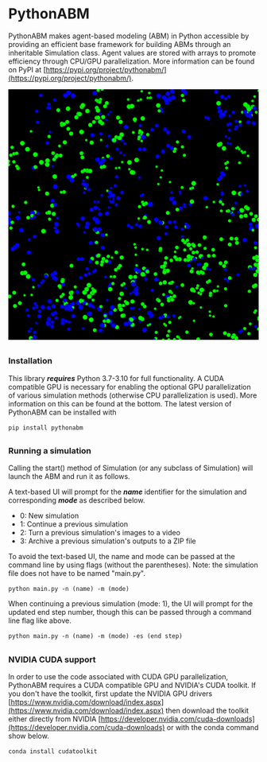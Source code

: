 # PythonABM
PythonABM makes agent-based modeling (ABM) in Python accessible by providing an efficient base framework for building
ABMs through an inheritable Simulation class. Agent values are stored with arrays to promote efficiency through
CPU/GPU parallelization. More information can be found on PyPI at [https://pypi.org/project/pythonabm/](https://pypi.org/project/pythonabm/).

![front_image](doc/front_image.png)


## 
### Installation
This library ***requires*** Python 3.7-3.10 for full functionality. A CUDA compatible GPU is necessary for enabling
the optional GPU parallelization of various simulation methods (otherwise CPU parallelization is used). More information
on this can be found at the bottom. The latest version of PythonABM can be installed with 
```
pip install pythonabm
```

##

### Running a simulation
Calling the start() method of Simulation (or any subclass of Simulation) will launch the ABM 
and run it as follows.

A text-based UI will prompt for the ***name*** identifier for the simulation and corresponding ***mode*** as
described below.
- 0: New simulation
- 1: Continue a previous simulation
- 2: Turn a previous simulation's images to a video
- 3: Archive a previous simulation's outputs to a ZIP file

To avoid the text-based UI, the name and mode can be passed at the command line by using flags
 (without the parentheses). Note: the simulation file does not have to be named "main.py".
```
python main.py -n (name) -m (mode)
```

When continuing a previous simulation (mode: 1), the UI will prompt for the updated end step number, though this
can be passed through a command line flag like above.
```
python main.py -n (name) -m (mode) -es (end step)
```

##

### NVIDIA CUDA support
In order to use the code associated with CUDA GPU parallelization, PythonABM requires a CUDA
compatible GPU and NVIDIA's CUDA toolkit. If you don't have the toolkit, first update the NVIDIA GPU drivers
[https://www.nvidia.com/download/index.aspx](https://www.nvidia.com/download/index.aspx) then download the toolkit either
directly from NVIDIA
[https://developer.nvidia.com/cuda-downloads](https://developer.nvidia.com/cuda-downloads) or with the conda command
show below.
```
conda install cudatoolkit
```

##